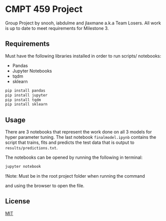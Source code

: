 # CMPT 459 Project

Group Project by snooh, iabdulme and jlaxmane a.k.a Team Losers. All work is up to date to meet requirements for Milestone 3.

## Requirements

Must have the following libraries installed in order to run scripts/ notebooks:
 - Pandas
 - Jupyter Notebooks
 - tqdm
 - sklearn

```bash
pip install pandas
pip install jupyter
pip install tqdm
pip install sklearn
```

## Usage

There are 3 notebooks that represent the work done on all 3 models for hyper parameter tuning. The last notebook `finalmodel.ipynb` contains the script that trains, fits and predicts the test data that is output to `results/predictions.txt`.

The notebooks can be opened by running the following in terminal:
```bash
jupyter notebook
```
!Note: Must be in the root project folder when running the command

and using the browser to open the file.


## License
[MIT](https://choosealicense.com/licenses/mit/)
